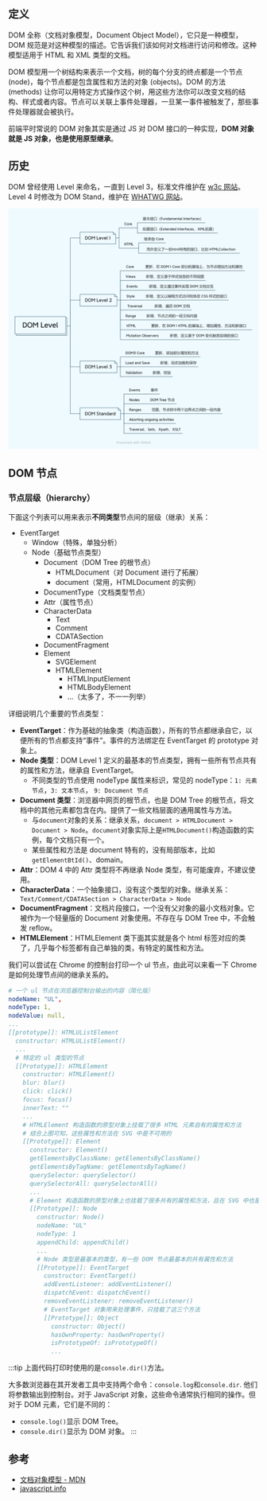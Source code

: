 ## 定义

DOM 全称（文档对象模型，Document Object Model），它只是一种模型，DOM 规范是对这种模型的描述。它告诉我们该如何对文档进行访问和修改。这种模型适用于 HTML 和 XML 类型的文档。

DOM 模型用一个树结构来表示一个文档，树的每个分支的终点都是一个节点 (node)，每个节点都是包含属性和方法的对象 (objects)。DOM 的方法 (methods) 让你可以用特定方式操作这个树，用这些方法你可以改变文档的结构、样式或者内容。节点可以关联上事件处理器，一旦某一事件被触发了，那些事件处理器就会被执行。

前端平时常说的 DOM 对象其实是通过 JS 对 DOM 接口的一种实现，**DOM 对象就是 JS 对象，也是使用原型继承**。

## 历史

DOM 曾经使用 Level 来命名，一直到 Level 3，标准文件维护在 [w3c 网站](https://www.w3.org/TR/?title=dom)。Level 4 时修改为 DOM Stand，维护在 [WHATWG 网站](https://dom.spec.whatwg.org/)。

![](../../images/web-api/DOM-Level.png)

## DOM 节点

### 节点层级（hierarchy）

下面这个列表可以用来表示**不同类型**节点间的层级（继承）关系：

- EventTarget
  - Window（特殊，单独分析）
  - Node（基础节点类型）
    - Document（DOM Tree 的根节点）
      - HTMLDocument（对 Document 进行了拓展）
      - document（常用，HTMLDocument 的实例）
    - DocumentType（文档类型节点）
    - Attr（属性节点）
    - CharacterData
      - Text
      - Comment
      - CDATASection
    - DocumentFragment
    - Element
      - SVGElement
      - HTMLElement
        - HTMLInputElement
        - HTMLBodyElement
        - ...（太多了，不一一列举）

详细说明几个重要的节点类型：

- **EventTarget**：作为基础的抽象类（构造函数），所有的节点都继承自它，以便所有的节点都支持“事件”。事件的方法绑定在 EventTarget 的 prototype 对象上。
- **Node 类型**：DOM Level 1 定义的最基本的节点类型，拥有一些所有节点共有的属性和方法，继承自 EventTarget。
  - 不同类型的节点使用 nodeType 属性来标识，常见的 nodeType：`1: 元素节点`，`3: 文本节点`， `9: Document 节点`
- **Document 类型**：浏览器中网页的根节点，也是 DOM Tree 的根节点，将文档中的其他元素都包含在内。提供了一些文档层面的通用属性与方法。
  - 与`document`对象的关系：继承关系，`document > HTMLDocument > Document > Node`。`document`对象实际上是`HTMLDocument()`构造函数的实例，每个文档只有一个。
  - 某些属性和方法是 document 特有的，没有局部版本，比如`getElementBtId()`、domain。
- **Attr**：DOM 4 中的 Attr 类型将不再继承 Node 类型，有可能废弃，不建议使用。
- **CharacterData**：一个抽象接口，没有这个类型的对象。继承关系：`Text/Comment/CDATASection > CharacterData > Node`
- **DocumentFragment**：文档片段接口，一个没有父对象的最小文档对象。它被作为一个轻量版的 Document 对象使用。不存在与 DOM Tree 中，不会触发 reflow。
- **HTMLElement**：HTMLElement 类下面其实就是各个 html 标签对应的类了，几乎每个标签都有自己单独的类，有特定的属性和方法。

我们可以尝试在 Chrome 的控制台打印一个 ul 节点，由此可以来看一下 Chrome 是如何处理节点间的继承关系的。

```yaml
# 一个 ul 节点在浏览器控制台输出的内容（简化版）
nodeName: "UL",
nodeType: 1,
nodeValue: null,
...
[[prototype]]: HTMLUListElement
  constructor: HTMLUListElement()
  ...
  # 特定的 ul 类型的节点
  [[Prototype]]: HTMLElement
    constructor: HTMLElement()
    blur: blur()
    click: click()
    focus: focus()
    innerText: ""
    ...
    # HTMLElement 构造函数的原型对象上挂载了很多 HTML 元素自有的属性和方法
    # 结合上图可知，这些属性和方法在 SVG 中是不可用的
    [[Prototype]]: Element
      constructor: Element()
      getElementsByClassName: getElementsByClassName()
      getElementsByTagName: getElementsByTagName()
      querySelector: querySelector()
      querySelectorAll: querySelectorAll()
      ...
      # Element 构造函数的原型对象上也挂载了很多共有的属性和方法，且在 SVG 中也是可用的
      [[Prototype]]: Node
        constructor: Node()
        nodeName: "UL"
        nodeType: 1
        appendChild: appendChild()
        ...
        # Node 类型是最基本的类型，有一些 DOM 节点最基本的共有属性和方法
        [[Prototype]]: EventTarget
          constructor: EventTarget()
          addEventListener: addEventListener()
          dispatchEvent: dispatchEvent()
          removeEventListener: removeEventListener()
          # EventTarget 对象用来处理事件，只挂载了这三个方法
          [[Prototype]]: Object
            constructor: Object()
            hasOwnProperty: hasOwnProperty()
            isPrototypeOf: isPrototypeOf()
            ...
```

:::tip
上面代码打印时使用的是`console.dir()`方法。

大多数浏览器在其开发者工具中支持两个命令：`console.log`和`console.dir`. 他们将参数输出到控制台。对于 JavaScript 对象，这些命令通常执行相同的操作。但对于 DOM 元素，它们是不同的：

- `console.log()`显示 DOM Tree。
- `console.dir()`显示为 DOM 对象。
:::

## 参考

- [文档对象模型 - MDN](https://developer.mozilla.org/zh-CN/docs/Web/API/Document_Object_Model)
- [javascript.info](https://javascript.info/basic-dom-node-properties#dom-node-classes)